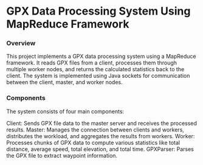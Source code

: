# GPX Data Processing System Using MapReduce Framework
### Overview
This project implements a GPX data processing system using a MapReduce framework. It reads GPX files from a client, processes them through multiple worker nodes, and returns the calculated statistics back to the client. The system is implemented using Java sockets for communication between the client, master, and worker nodes.

### Components
The system consists of four main components:

Client: Sends GPX file data to the master server and receives the processed results.
Master: Manages the connection between clients and workers, distributes the workload, and aggregates the results from workers.
Worker: Processes chunks of GPX data to compute various statistics like total distance, average speed, total elevation, and total time.
GPXParser: Parses the GPX file to extract waypoint information.

